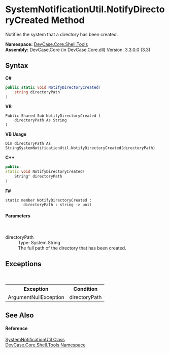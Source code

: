 # SystemNotificationUtil.NotifyDirectoryCreated Method 
 

Notifies the system that a directory has been created.

**Namespace:**&nbsp;<a href="N_DevCase_Core_Shell_Tools">DevCase.Core.Shell.Tools</a><br />**Assembly:**&nbsp;DevCase.Core (in DevCase.Core.dll) Version: 3.3.0.0 (3.3)

## Syntax

**C#**<br />
``` C#
public static void NotifyDirectoryCreated(
	string directoryPath
)
```

**VB**<br />
``` VB
Public Shared Sub NotifyDirectoryCreated ( 
	directoryPath As String
)
```

**VB Usage**<br />
``` VB Usage
Dim directoryPath As StringSystemNotificationUtil.NotifyDirectoryCreated(directoryPath)
```

**C++**<br />
``` C++
public:
static void NotifyDirectoryCreated(
	String^ directoryPath
)
```

**F#**<br />
``` F#
static member NotifyDirectoryCreated : 
        directoryPath : string -> unit 

```


#### Parameters
&nbsp;<dl><dt>directoryPath</dt><dd>Type: System.String<br />The full path of the directory that has been created.</dd></dl>

## Exceptions
&nbsp;<table><tr><th>Exception</th><th>Condition</th></tr><tr><td>ArgumentNullException</td><td>directoryPath</td></tr></table>

## See Also


#### Reference
<a href="T_DevCase_Core_Shell_Tools_SystemNotificationUtil">SystemNotificationUtil Class</a><br /><a href="N_DevCase_Core_Shell_Tools">DevCase.Core.Shell.Tools Namespace</a><br />